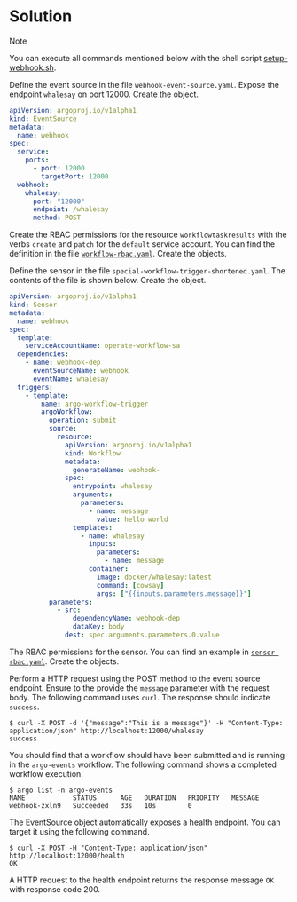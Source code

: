 # Solution

> [!NOTE]
> You can execute all commands mentioned below with the shell script [setup-webhook.sh](./setup-webhook.sh).

Define the event source in the file `webhook-event-source.yaml`. Expose the endpoint `whalesay` on port 12000. Create the object.

```yaml
apiVersion: argoproj.io/v1alpha1
kind: EventSource
metadata:
  name: webhook
spec:
  service:
    ports:
      - port: 12000
        targetPort: 12000
  webhook:
    whalesay:
      port: "12000"
      endpoint: /whalesay
      method: POST
```

Create the RBAC permissions for the resource `workflowtaskresults` with the verbs `create` and `patch` for the `default` service account. You can find the definition in the file [`workflow-rbac.yaml`](./workflow-rbac.yaml). Create the objects.

Define the sensor in the file `special-workflow-trigger-shortened.yaml`. The contents of the file is shown below. Create the object.

```yaml
apiVersion: argoproj.io/v1alpha1
kind: Sensor
metadata:
  name: webhook
spec:
  template:
    serviceAccountName: operate-workflow-sa
  dependencies:
    - name: webhook-dep
      eventSourceName: webhook
      eventName: whalesay
  triggers:
    - template:
        name: argo-workflow-trigger
        argoWorkflow:
          operation: submit
          source:
            resource:
              apiVersion: argoproj.io/v1alpha1
              kind: Workflow
              metadata:
                generateName: webhook-
              spec:
                entrypoint: whalesay
                arguments:
                  parameters:
                    - name: message
                      value: hello world
                templates:
                  - name: whalesay
                    inputs:
                      parameters:
                        - name: message
                    container:
                      image: docker/whalesay:latest
                      command: [cowsay]
                      args: ["{{inputs.parameters.message}}"]
          parameters:
            - src:
                dependencyName: webhook-dep
                dataKey: body
              dest: spec.arguments.parameters.0.value
```

The RBAC permissions for the sensor. You can find an example in [`sensor-rbac.yaml`](./sensor-rbac.yaml). Create the objects.

Perform a HTTP request using the POST method to the event source endpoint. Ensure to the provide the `message` parameter with the request body. The following command uses `curl`. The response should indicate `success`.

```
$ curl -X POST -d '{"message":"This is a message"}' -H "Content-Type: application/json" http://localhost:12000/whalesay
success
```

You should find that a workflow should have been submitted and is running in the `argo-events` workflow. The following command shows a completed workflow execution.

```
$ argo list -n argo-events
NAME            STATUS      AGE   DURATION   PRIORITY   MESSAGE
webhook-zxln9   Succeeded   33s   10s        0
```

The EventSource object automatically exposes a health endpoint. You can target it using the following command.

```
$ curl -X POST -H "Content-Type: application/json" http://localhost:12000/health
OK
```

A HTTP request to the health endpoint returns the response message `OK` with response code 200.
